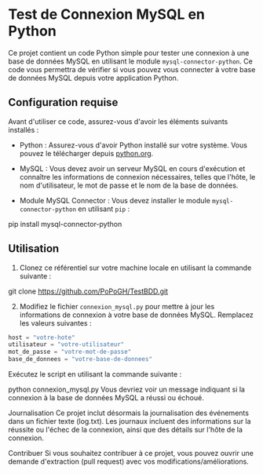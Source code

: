 # Test de Connexion MySQL en Python

Ce projet contient un code Python simple pour tester une connexion à une base de données MySQL en utilisant le module `mysql-connector-python`. Ce code vous permettra de vérifier si vous pouvez vous connecter à votre base de données MySQL depuis votre application Python.

## Configuration requise

Avant d'utiliser ce code, assurez-vous d'avoir les éléments suivants installés :

- Python : Assurez-vous d'avoir Python installé sur votre système. Vous pouvez le télécharger depuis [python.org](https://www.python.org/downloads/).

- MySQL : Vous devez avoir un serveur MySQL en cours d'exécution et connaître les informations de connexion nécessaires, telles que l'hôte, le nom d'utilisateur, le mot de passe et le nom de la base de données.

- Module MySQL Connector : Vous devez installer le module `mysql-connector-python` en utilisant `pip` :

pip install mysql-connector-python

## Utilisation

1. Clonez ce référentiel sur votre machine locale en utilisant la commande suivante :

git clone https://github.com/PoPoGH/TestBDD.git

2. Modifiez le fichier `connexion_mysql.py` pour mettre à jour les informations de connexion à votre base de données MySQL. Remplacez les valeurs suivantes :

```python
host = "votre-hote"
utilisateur = "votre-utilisateur"
mot_de_passe = "votre-mot-de-passe"
base_de_donnees = "votre-base-de-donnees"
```
Exécutez le script en utilisant la commande suivante :

python connexion_mysql.py
Vous devriez voir un message indiquant si la connexion à la base de données MySQL a réussi ou échoué.

Journalisation
Ce projet inclut désormais la journalisation des événements dans un fichier texte (log.txt). Les journaux incluent des informations sur la réussite ou l'échec de la connexion, ainsi que des détails sur l'hôte de la connexion.

Contribuer
Si vous souhaitez contribuer à ce projet, vous pouvez ouvrir une demande d'extraction (pull request) avec vos modifications/améliorations.